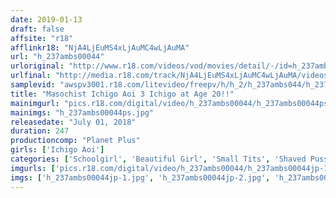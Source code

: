 ```yaml
---
date: 2019-01-13
draft: false
affsite: "r18"
afflinkr18: "NjA4LjEuMS4xLjAuMC4wLjAuMA"
url: "h_237ambs00044"
urloriginal: "http://www.r18.com/videos/vod/movies/detail/-/id=h_237ambs00044"
urlfinal: "http://media.r18.com/track/NjA4LjEuMS4xLjAuMC4wLjAuMA/videos/vod/movies/detail/-/id=h_237ambs00044"
samplevid: "awspv3001.r18.com/litevideo/freepv/h/h_2/h_237ambs044/h_237ambs044_dmb_w.mp4"
title: "Masochist Ichigo Aoi 3 Ichigo at Age 20!!"
mainimgurl: "pics.r18.com/digital/video/h_237ambs00044/h_237ambs00044ps.jpg"
mainimgs: "h_237ambs00044ps.jpg"
releasedate: "July 01, 2018"
duration: 247
productioncomp: "Planet Plus"
girls: ['Ichigo Aoi']
categories: ['Schoolgirl', 'Beautiful Girl', 'Small Tits', 'Shaved Pussy', 'Featured Actress', 'Creampie', 'Over 4 Hours', 'Hi-Def']
imgurls: ['pics.r18.com/digital/video/h_237ambs00044/h_237ambs00044jp-1.jpg', 'pics.r18.com/digital/video/h_237ambs00044/h_237ambs00044jp-2.jpg', 'pics.r18.com/digital/video/h_237ambs00044/h_237ambs00044jp-3.jpg', 'pics.r18.com/digital/video/h_237ambs00044/h_237ambs00044jp-4.jpg', 'pics.r18.com/digital/video/h_237ambs00044/h_237ambs00044jp-5.jpg', 'pics.r18.com/digital/video/h_237ambs00044/h_237ambs00044jp-6.jpg', 'pics.r18.com/digital/video/h_237ambs00044/h_237ambs00044jp-7.jpg', 'pics.r18.com/digital/video/h_237ambs00044/h_237ambs00044jp-8.jpg', 'pics.r18.com/digital/video/h_237ambs00044/h_237ambs00044jp-9.jpg', 'pics.r18.com/digital/video/h_237ambs00044/h_237ambs00044jp-10.jpg', 'pics.r18.com/digital/video/h_237ambs00044/h_237ambs00044jp-11.jpg', 'pics.r18.com/digital/video/h_237ambs00044/h_237ambs00044jp-12.jpg', 'pics.r18.com/digital/video/h_237ambs00044/h_237ambs00044jp-13.jpg', 'pics.r18.com/digital/video/h_237ambs00044/h_237ambs00044jp-14.jpg', 'pics.r18.com/digital/video/h_237ambs00044/h_237ambs00044jp-15.jpg', 'pics.r18.com/digital/video/h_237ambs00044/h_237ambs00044jp-16.jpg', 'pics.r18.com/digital/video/h_237ambs00044/h_237ambs00044jp-17.jpg', 'pics.r18.com/digital/video/h_237ambs00044/h_237ambs00044jp-18.jpg', 'pics.r18.com/digital/video/h_237ambs00044/h_237ambs00044jp-19.jpg']
imgs: ['h_237ambs00044jp-1.jpg', 'h_237ambs00044jp-2.jpg', 'h_237ambs00044jp-3.jpg', 'h_237ambs00044jp-4.jpg', 'h_237ambs00044jp-5.jpg', 'h_237ambs00044jp-6.jpg', 'h_237ambs00044jp-7.jpg', 'h_237ambs00044jp-8.jpg', 'h_237ambs00044jp-9.jpg', 'h_237ambs00044jp-10.jpg', 'h_237ambs00044jp-11.jpg', 'h_237ambs00044jp-12.jpg', 'h_237ambs00044jp-13.jpg', 'h_237ambs00044jp-14.jpg', 'h_237ambs00044jp-15.jpg', 'h_237ambs00044jp-16.jpg', 'h_237ambs00044jp-17.jpg', 'h_237ambs00044jp-18.jpg', 'h_237ambs00044jp-19.jpg']
---
```


